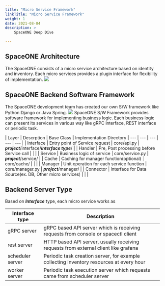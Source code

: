 ```yaml
---
title: "Micro Service Framework"
linkTitle: "Micro Service Framework"
weight: 1
date: 2021-08-04
description: >
    SpaceONE Deep Dive

---
```


## SpaceONE Architecture
The SpaceONE consists of a micro service architecture based on identity and inventory. Each micro services provides a plugin interface for flexibility of implementation. 
![](/docs/developers/architecture/microservice_framework/img/spaceone_msa_architecture.png)

## SpaceONE Backend Software Framework
The SpaceONE development team has created our own S/W framework like Python Django or Java Spring.
![](/docs/developers/architecture/microservice_framework/img/spaceone_sw_architecture.png)
SpaceONE S/W Framework provides software framework for implementing business logic. Each business logic can present its services in various way like gRPC interface, REST interface or periodic task.

| Layer | Descrption | Base Class | Implementation Directory 
| ---       | ---        | ---        | ---                      | ---     |
| Interface | Entry point of Service request | core/api.py | ***project***/interface/***interface type***/ | 
| Handler | Pre, Post processing before Service call |     |    |
| Service | Business logic of service | core/service.py  | ***project***/service/    |
| Cache | Caching for manager function(optional) | core/cache/  |     |    |
| Manager | Unit operation for each service function | core/manager.py  | ***project***/manager/    |
| Connector | Interface for Data Source(ex. DB, Other micro services) |  |     |

## Backend Server Type

Based on ***Interface*** type, each micro service works as

| Interface type | Description |
| ---            | ---         |
| gRPC server    | gRPC based API server which is receiving requests from console or spacectl client  |
| rest server    | HTTP based API server, usually receiving requests from external client like grafana  |
| scheduler server | Periodic task creation server, for example collecting inventory resources at every hour    |
| worker server    | Periodic task execution server which requests came from scheduler server |

